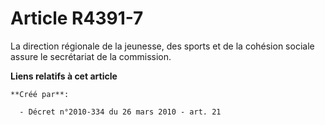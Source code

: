 # Article R4391-7

La direction régionale de la jeunesse, des sports et de la cohésion sociale assure le secrétariat de la commission.

**Liens relatifs à cet article**

	**Créé par**:

	  - Décret n°2010-334 du 26 mars 2010 - art. 21
